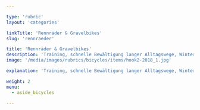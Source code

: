 ```yaml
---

type: 'rubric'
layout: 'categories'

linkTitle: 'Rennräder & Gravelbikes'
slug: 'rennraeder'

title: 'Rennräder & Gravelbikes'
description: 'Training, schnelle Bewältigung langer Alltagswege, Wintertraining, befestigte und unbefestigte Wege'
image: '/media/images/rubrics/bicycles/items/hook2-2018_1.jpg'

explanation: 'Training, schnelle Bewältigung langer Alltagswege, Wintertraining, befestigte und unbefestigte Wege'

weight: 2
menu:
  - aside_bicycles

---
```


